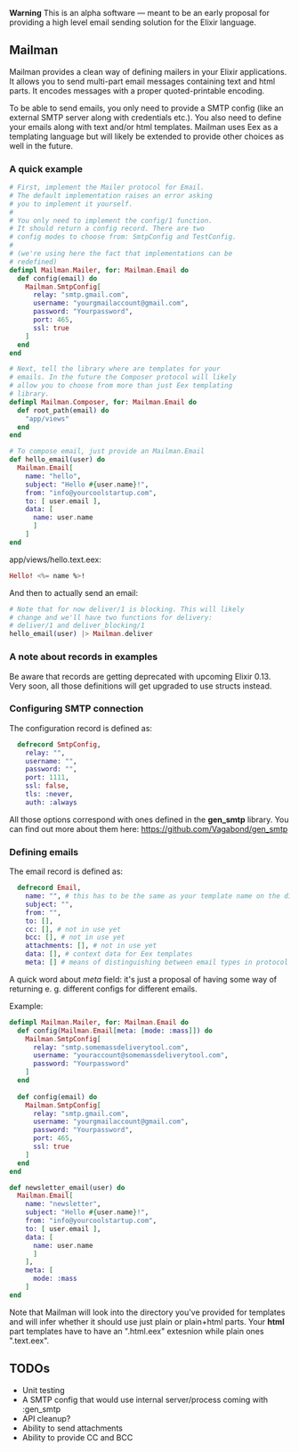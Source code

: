 **Warning** This is an alpha software — meant to be an early proposal for providing a high level email sending solution for the Elixir language.

## Mailman

Mailman provides a clean way of defining mailers in your Elixir applications. It allows you to send multi-part email messages containing text and html parts. It encodes messages with a proper quoted-printable encoding.

To be able to send emails, you only need to provide a SMTP config (like an external SMTP server along with credentials etc.). You also need to define your emails along with text and/or html templates. Mailman uses Eex as a templating language but will likely be extended to provide other choices as well in the future.

### A quick example

```elixir
# First, implement the Mailer protocol for Email.
# The default implementation raises an error asking
# you to implement it yourself.
#
# You only need to implement the config/1 function.
# It should return a config record. There are two 
# config modes to choose from: SmtpConfig and TestConfig.
#
# (we're using here the fact that implementations can be
# redefined)
defimpl Mailman.Mailer, for: Mailman.Email do
  def config(email) do
    Mailman.SmtpConfig[
      relay: "smtp.gmail.com",
      username: "yourgmailaccount@gmail.com",
      password: "Yourpassword",
      port: 465,
      ssl: true
    ]
  end
end

# Next, tell the library where are templates for your
# emails. In the future the Composer protocol will likely
# allow you to choose from more than just Eex templating
# library.
defimpl Mailman.Composer, for: Mailman.Email do
  def root_path(email) do
    "app/views"
  end
end

# To compose email, just provide an Mailman.Email 
def hello_email(user) do
  Mailman.Email[
    name: "hello",
    subject: "Hello #{user.name}!",
    from: "info@yourcoolstartup.com",
    to: [ user.email ],
    data: [
      name: user.name
      ]
    ]
end
```

app/views/hello.text.eex:
```elixir
Hello! <%= name %>!
```

And then to actually send an email:
```elixir
# Note that for now deliver/1 is blocking. This will likely
# change and we'll have two functions for delivery:
# deliver/1 and deliver_blocking/1
hello_email(user) |> Mailman.deliver
```

### A note about records in examples

Be aware that records are getting deprecated with upcoming 
Elixir 0.13. Very soon, all those definitions will get upgraded
to use structs instead.

### Configuring SMTP connection

The configuration record is defined as:

```elixir
  defrecord SmtpConfig, 
    relay: "", 
    username: "", 
    password: "", 
    port: 1111, 
    ssl: false, 
    tls: :never, 
    auth: :always
```

All those options correspond with ones defined
in the **gen_smtp** library. You can find out more
about them here: https://github.com/Vagabond/gen_smtp

### Defining emails

The email record is defined as:

```elixir
  defrecord Email, 
    name: "", # this has to be the same as your template name on the disk
    subject: "",
    from: "", 
    to: [], 
    cc: [], # not in use yet
    bcc: [], # not in use yet
    attachments: [], # not in use yet
    data: [], # context data for Eex templates
    meta: [] # means of distinguishing between email types in protocol implementations
```

A quick word about *meta* field: it's just a proposal 
of having some way of returning e. g. different configs
for different emails.

Example:

```elixir
defimpl Mailman.Mailer, for: Mailman.Email do
  def config(Mailman.Email[meta: [mode: :mass]]) do
    Mailman.SmtpConfig[
      relay: "smtp.somemassdeliverytool.com",
      username: "youraccount@somemassdeliverytool.com",
      password: "Yourpassword"
    ]
  end
  
  def config(email) do
    Mailman.SmtpConfig[
      relay: "smtp.gmail.com",
      username: "yourgmailaccount@gmail.com",
      password: "Yourpassword",
      port: 465,
      ssl: true
    ]
  end
end

def newsletter_email(user) do
  Mailman.Email[
    name: "newsletter",
    subject: "Hello #{user.name}!",
    from: "info@yourcoolstartup.com",
    to: [ user.email ],
    data: [
      name: user.name
      ]
    ],
    meta: [
      mode: :mass
    ]
end
```

Note that Mailman will look into the directory you've 
provided for templates and will infer whether it should use 
just plain or plain+html parts. Your **html** part templates
have to have an ".html.eex" extesnion while plain ones ".text.eex".

## TODOs

* Unit testing
* A SMTP config that would use internal server/process coming with :gen_smtp
* API cleanup?
* Ability to send attachments
* Ability to provide CC and BCC

